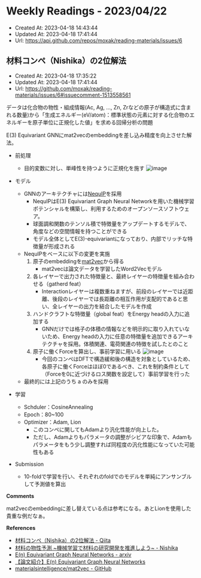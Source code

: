 # Weekly Readings - 2023/04/22

- Created At: 2023-04-18 14:43:44
- Updated At: 2023-04-18 17:41:44
- Url: https://api.github.com/repos/moxak/reading-materials/issues/6

## 材料コンペ（Nishika）の2位解法

- Created At: 2023-04-18 17:35:22
- Updated At: 2023-04-18 17:41:44
- Url: https://github.com/moxak/reading-materials/issues/6#issuecomment-1513558561



データは化合物の物性・組成情報(Ac, Ag, ..., Zn, Zrなどの原子が構造式に含まれる数量)から「生成エネルギー(eV/atom)：標準状態の元素に対する化合物のエネルギーを原子単位に正規化した値」を求める回帰分析の問題

E(3) Equivariant GNNにmat2vecのembeddingを差し込み精度を向上させた解法。

- 前処理
  - 目的変数に対し、単峰性を持つように正規化を施す
    ![image](https://user-images.githubusercontent.com/54477647/232853080-5f06105a-5304-499b-9551-be3af1f91d89.png)
- モデル
  - GNNのアーキテクチャには[NequIP](https://github.com/mir-group/nequip)を採用
    - NequIPはE(3) Equivariant Graph Neural Networkを用いた機械学習ポテンシャルを構築し、利用するためのオープンソースソフトウェア。
    - 球面調和関数のテンソル積で特徴量をアップデートするモデルで、角度などの空間情報を持つことができる
    - モデル全体としてE(3)-equivariantになっており、内部でリッチな特徴量が形成される
  - NequIPをベースに以下の変更を実施
    1. 原子のembeddingを[mat2vec](https://github.com/materialsintelligence/mat2vec)から得る
        - mat2vecは論文データを学習したWord2Vecモデル
    3. 各レイヤーで出力された特徴量と、最終レイヤーの特徴量を組み合わせる（gatherd feat）
        - Interactionレイヤーは複数重ねますが、前段のレイヤーでは近距離、後段のレイヤーでは長距離の相互作用が支配的であると思い、全レイヤーの出力を結合したモデルを作成 
    5. ハンドクラフトな特徴量（global feat）をEnergy headの入力に追加する
        - GNNだけでは格子の体積の情報などを明示的に取り入れていないため、Energy headの入力に任意の特徴量を追加できるアーキテクチャを採用。体積関連、電荷関連の特徴を試したとのこと
    7. 原子に働くForceを算出し、事前学習に用いる
    ![image](https://user-images.githubusercontent.com/54477647/232855140-4f144719-5595-4587-a15d-98b04ac6a9cf.png)
        - 今回のコンペはDFTで構造緩和後の構造を対象としているため、各原子に働くForceはほぼ0であるべき、これを制約条件として（Forceを0に近づけるロス関数を設定して）事前学習を行った
  - 最終的には上記のうち a のみを採用
- 学習
  - Schduler：CosineAnnealing
  - Epoch：80~100
  - Optimizer：Adam, Lion
      - このコンペに関してもAdamより汎化性能が向上した。
      - ただし、Adamよりもパラメータの調整がシビアな印象で、Adamもパラメータをもう少し調整すれば同程度の汎化性能になっていた可能性もある
  
- Submission
  -  10-foldで学習を行い、それぞれのfoldでのモデルを単純にアンサンブルして予測値を算出

**Comments** 

mat2vecのembeddingに差し替えている点は参考になる。あとLionを使用した貴重な例だなぁ。

**References** 
- [材料コンペ（Nishika）の2位解法 - Qiita](https://qiita.com/mi-212/items/694124649d2848a6b559)
- [材料の物性予測 \~機械学習で材料の研究開発を推進しよう~ - Nishika](https://competition.nishika.com/bussei/summary)
- [E(n) Equivariant Graph Neural Networks - arxiv](https://arxiv.org/abs/2102.09844)
- [【論文紹介】E(n) Equivariant Graph Neural Networks](https://pseudo-theory-of-everything.hatenablog.com/entry/2021/06/06/214617)
- [materialsintelligence/mat2vec - GitHub](https://github.com/materialsintelligence/mat2vec)